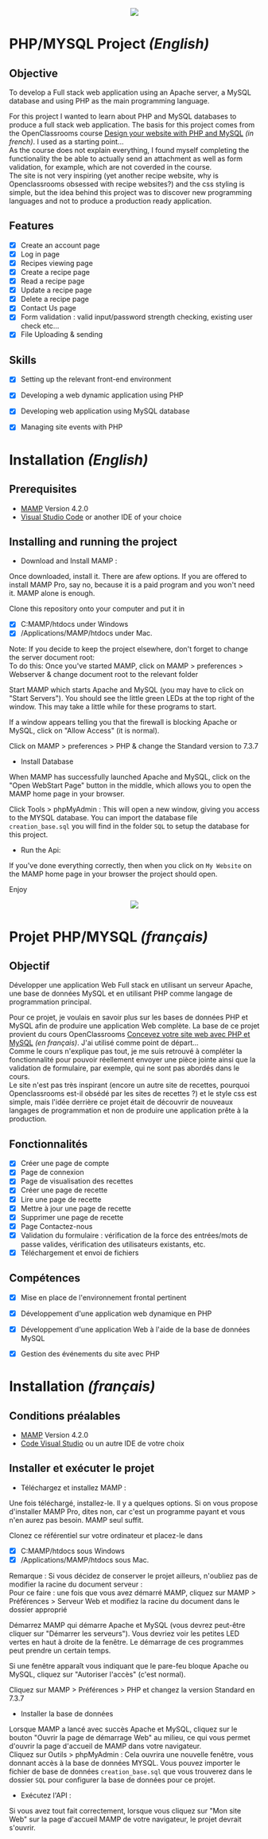 <p align="center">
  <img src="/assets/php_mysql_logo.png" />
</p>

# PHP/MYSQL Project *(English)*

## Objective
To develop a Full stack web application using an Apache server, a MySQL database and using PHP as the main programming language.<br/> 

For this project I wanted to learn about PHP and MySQL databases to produce a full stack web application. The basis for this project comes from the OpenClassrooms course [Design your website with PHP and MySQL](https://openclassrooms.com/en/courses/918836-concevez-votre-site-web-avec-php-et-mysql) *(in french)*. I used as a starting point...</br> 
As the course does not explain everything, I found myself completing the functionality the be able to actually send an attachment as well as form validation, for example, which are not coverded in the course.</br>
The site is not very inspiring (yet another recipe website, why is Openclassrooms obsessed with recipe websites?) and the css styling is simple, but the idea behind this project was to discover new programming languages and not to produce a production ready application.
## Features
- [x] Create an account page 
- [x] Log in page 
- [x] Recipes viewing page
- [x] Create a recipe page 
- [x] Read a recipe page
- [x] Update a recipe page 
- [x] Delete a recipe page
- [x] Contact Us page  
- [x] Form validation : valid input/password strength checking, existing user check etc...
- [x] File Uploading & sending

## Skills
- [x] Setting up the relevant front-end environment
- [x] Developing a web dynamic application using PHP
- [x] Developing web application using MySQL database
- [x] Managing site events with PHP


# Installation *(English)*

## Prerequisites

- [MAMP](https://www.mamp.info/en/downloads/older-versions/)  Version 4.2.0
- [Visual Studio Code](https://code.visualstudio.com/) or another IDE of your choice


## Installing and running the project


- Download and Install MAMP :<br/>

Once downloaded, install it. There are afew options. If you are offered to install MAMP Pro, say no, because it is a paid program and you won't need it. MAMP alone is enough.<br/>

Clone this repository onto your computer and put it in<br/>

- [x] C:MAMP/htdocs under Windows 
- [x] /Applications/MAMP/htdocs under Mac.<br/>

Note: If you decide to keep the project elsewhere, don't forget to change the server document root: <br/>
To do this: Once you've started MAMP, click on MAMP > preferences > Webserver & change document root to the relevant folder<br/>

Start MAMP which starts Apache and MySQL (you may have to click on "Start Servers"). You should see the little green LEDs at the top right of the window. This may take a little while for these programs to start.<br/>

If a window appears telling you that the firewall is blocking Apache or MySQL, click on "Allow Access" (it is normal).<br/>

Click on MAMP > preferences > PHP & change the Standard version to 7.3.7<br/>


- Install Database

When MAMP has successfully launched Apache and MySQL, click on the "Open WebStart Page" button in the middle, which allows you to open the MAMP home page in your browser.<br/>

Click Tools > phpMyAdmin : This will open a new window, giving you access to the MYSQL database. You can import the database file `creation_base.sql` you will find in the folder `SQL` to setup the database for this project.


- Run the Api:

If you've done everything correctly, then when you click on `My Website` on the MAMP home page in your browser the project should open.</br>

Enjoy

<p align="center">
  <img src="/assets/php_mysql_logo.png" />
</p>

# Projet PHP/MYSQL *(français)*

## Objectif
Développer une application Web Full stack en utilisant un serveur Apache, une base de données MySQL et en utilisant PHP comme langage de programmation principal.<br/>

Pour ce projet, je voulais en savoir plus sur les bases de données PHP et MySQL afin de produire une application Web complète. La base de ce projet provient du cours OpenClassrooms [Concevez votre site web avec PHP et MySQL](https://openclassrooms.com/en/courses/918836-concevez-votre-site-web-avec-php-et-mysql) *(en français)*. J'ai utilisé comme point de départ...</br>
Comme le cours n'explique pas tout, je me suis retrouvé à compléter la fonctionnalité pour pouvoir réellement envoyer une pièce jointe ainsi que la validation de formulaire, par exemple, qui ne sont pas abordés dans le cours.</br>
Le site n'est pas très inspirant (encore un autre site de recettes, pourquoi Openclassrooms est-il obsédé par les sites de recettes ?) et le style css est simple, mais l'idée derrière ce projet était de découvrir de nouveaux langages de programmation et non de produire une application prête à la production.
## Fonctionnalités
- [x] Créer une page de compte
- [x] Page de connexion
- [x] Page de visualisation des recettes
- [x] Créer une page de recette
- [x] Lire une page de recette
- [x] Mettre à jour une page de recette
- [x] Supprimer une page de recette
- [x] Page Contactez-nous
- [x] Validation du formulaire : vérification de la force des entrées/mots de passe valides, vérification des utilisateurs existants, etc.
- [x] Téléchargement et envoi de fichiers

## Compétences
- [x] Mise en place de l'environnement frontal pertinent
- [x] Développement d'une application web dynamique en PHP
- [x] Développement d'une application Web à l'aide de la base de données MySQL
- [x] Gestion des événements du site avec PHP


# Installation *(français)*

## Conditions préalables

- [MAMP](https://www.mamp.info/en/downloads/older-versions/) Version 4.2.0
- [Code Visual Studio](https://code.visualstudio.com/) ou un autre IDE de votre choix


## Installer et exécuter le projet


- Téléchargez et installez MAMP :<br/>

Une fois téléchargé, installez-le. Il y a quelques options. Si on vous propose d'installer MAMP Pro, dites non, car c'est un programme payant et vous n'en aurez pas besoin. MAMP seul suffit.<br/>

Clonez ce référentiel sur votre ordinateur et placez-le dans<br/>

- [x] C:MAMP/htdocs sous Windows 
- [x] /Applications/MAMP/htdocs sous Mac.<br/>

Remarque : Si vous décidez de conserver le projet ailleurs, n'oubliez pas de modifier la racine du document serveur : <br/>
Pour ce faire : une fois que vous avez démarré MAMP, cliquez sur MAMP > Préférences > Serveur Web et modifiez la racine du document dans le dossier approprié<br/>

Démarrez MAMP qui démarre Apache et MySQL (vous devrez peut-être cliquer sur "Démarrer les serveurs"). Vous devriez voir les petites LED vertes en haut à droite de la fenêtre. Le démarrage de ces programmes peut prendre un certain temps.<br/>

Si une fenêtre apparaît vous indiquant que le pare-feu bloque Apache ou MySQL, cliquez sur "Autoriser l'accès" (c'est normal).<br/>

Cliquez sur MAMP > Préférences > PHP et changez la version Standard en 7.3.7<br/>


- Installer la base de données

Lorsque MAMP a lancé avec succès Apache et MySQL, cliquez sur le bouton "Ouvrir la page de démarrage Web" au milieu, ce qui vous permet d'ouvrir la page d'accueil de MAMP dans votre navigateur.<br/>
Cliquez sur Outils > phpMyAdmin : Cela ouvrira une nouvelle fenêtre, vous donnant accès à la base de données MYSQL. Vous pouvez importer le fichier de base de données `creation_base.sql` que vous trouverez dans le dossier `SQL` pour configurer la base de données pour ce projet.


- Exécutez l'API :

Si vous avez tout fait correctement, lorsque vous cliquez sur "Mon site Web" sur la page d'accueil MAMP de votre navigateur, le projet devrait s'ouvrir.</br>



